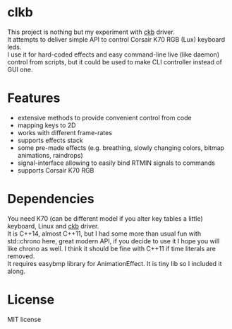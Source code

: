# clkb
This project is nothing but my experiment with [ckb](https://github.com/mattanger/ckb-next) driver.  
It attempts to deliver simple API to control Corsair K70 RGB (Lux) keyboard leds.  
I use it for hard-coded effects and easy command-line live (like daemon) control from scripts, but it
could be used to make CLI controller instead of GUI one.

# Features
* extensive methods to provide convenient control from code
* mapping keys to 2D
* works with different frame-rates
* supports effects stack
* some pre-made effects (e.g. breathing, slowly changing colors, bitmap animations, raindrops)
* signal-interface allowing to easily bind RTMIN signals to commands
* supports Corsair K70 RGB

# Dependencies
You need K70 (can be different model if you alter key tables a little) keyboard, Linux and 
[ckb](https://github.com/mattanger/ckb-next) driver.  
It is C++14, almost C++11, but I had some more than usual fun with std::chrono here, great modern API,
if you decide to use it I hope you will like chrono as well. I think it should be fine with C++11 if time literals
are removed.  
It requires easybmp library for AnimationEffect. It is tiny lib so I included it along.

# License
MIT license